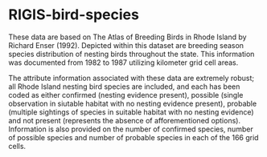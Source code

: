 # RIGIS-bird-species  
These data are based on The Atlas of Breeding Birds in Rhode Island by Richard Enser (1992). Depicted within this dataset are breeding season species distribution of nesting birds throughout the state. This information was documented from 1982 to 1987 utilizing kilometer grid cell areas.

The attribute information associated with these data are extremely robust; all Rhode Island nesting bird species are included, and each has been coded as either confirmed (nesting evidence present), possible (single observation in siutable habitat with no nesting evidence present), probable (multiple sightings of species in suitable habitat with no nesting evidence) and not present (represents the absence of afforementioned options). Information is also provided on the number of confirmed species, number of possible species and number of probable species in each of the 166 grid cells.

